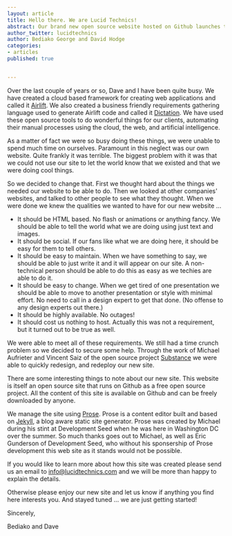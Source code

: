 ```yaml
---
layout: article
title: Hello there. We are Lucid Technics!
abstract: Our brand new open source website hosted on Github launches today.
author_twitter: lucidtechnics
author: Bediako George and David Hodge
categories:
- articles
published: true


---
```


Over the last couple of years or so, Dave and I have been quite busy.  We have created a cloud based framework for creating web applications and called it [Airlift](http://lucidtechnics.github.com/projects/airlift.html). We also created a business friendly requirements gathering language used to generate Airlift code and called it [Dictation](http://lucidtechnics.github.com/projects/dictation.html).  We have used these open source tools to do wonderful things for our clients, automating their manual processes using the cloud, the web, and artificial intelligence.

As a matter of fact we were so busy doing these things, we were unable to spend much time on ourselves. Paramount in this neglect was our own website.  Quite frankly it was terrible. The biggest problem with it was that we could not use our site to let the world know that we existed and that we were doing cool things. 

So we decided to change that.  First we thought hard about the things we needed our website to be able to do.  Then we looked at other companies' websites, and talked to other people to see what they thought.  When we were done we knew the qualities we wanted to have for our new website ...

* It should be HTML based.  No flash or animations or anything fancy.  We should be able to tell the world what we are doing using just text and images.
* It should be social.  If our fans like what we are doing here, it should be easy for them to tell others.
* It should be easy to maintain.  When we have something to say, we should be able to just write it and it will appear on our site.  A non-technical person should be able to do this as easy as we techies are able to do it.
* It should be easy to change.  When we get tired of one presentation we should be able to move to another presentation or style with minimal effort.  No need to call in a design expert to get that done. (No offense to any design experts out there.)
* It should be highly available.  No outages!
* It should cost us nothing to host.  Actually this was not a requirement, but it turned out to be true as well.

We were able to meet all of these requirements.  We still had a time crunch problem so we decided to secure some help. Through the work of Michael Aufrieter and Vincent Saiz of the open source project [Substance](http://substance.io) we were able to quickly redesign, and redeploy our new site.

There are some interesting things to note about our new site.  This website is itself an open source site that runs on Github as a free open source project.  All the content of this site is available on Github and can be freely downloaded by anyone.

We manage the site using [Prose](http://developmentseed.org/blog/2012/june/25/prose-a-content-editor-for-github/).  Prose is a content editor built and based on [Jekyll](https://github.com/mojombo/jekyll), a blog aware static site generator.  Prose was created by Michael during his stint at Development Seed when he was here in Washington DC over the summer.  So much thanks goes out to Michael, as well as Eric Gunderson of Development Seed, who without his sponsership of Prose development this web site as it stands would not be possible.

If you would like to learn more about how this site was created please send us an email to [info@lucidtechnics.com]("mailto:info@lucidtechnics.com") and we will be more than happy to explain the details.

Otherwise please enjoy our new site and let us know if anything you find here interests you.  And stayed tuned ... we are just getting started!

Sincerely,

Bediako and Dave